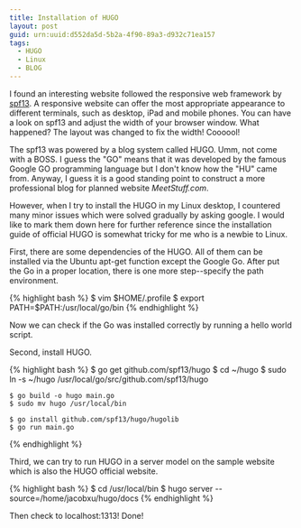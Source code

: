 ```yaml
---
title: Installation of HUGO
layout: post
guid: urn:uuid:d552da5d-5b2a-4f90-89a3-d932c71ea157
tags:
  - HUGO
  - Linux
  - BLOG
---
```


I found an interesting website followed the responsive web framework by [spf13](http://spf13.com). A responsive website can offer the most appropriate appearance to different terminals, such as desktop, iPad and mobile phones. You can have a look on spf13 and adjust the width of your browser window. What happened? The layout was changed to fix the width! Coooool!

The spf13 was powered by a blog system called HUGO. Umm, not come with a BOSS. I guess the "GO" means that it was developed by the famous Google GO programming language but I don't know how the "HU" came from. Anyway, I guess it is a good standing point to construct a more professional blog for planned website *MeetStuff.com*.

However, when I try to install the HUGO in my Linux desktop, I countered many minor issues which were solved gradually by asking google. I would like to mark them down here for further reference since the installation guide of official HUGO is somewhat tricky for me who is a newbie to Linux.

First, there are some dependencies of the HUGO. All of them can be installed via the Ubuntu apt-get function except the Google Go. After put the Go in a proper location, there is one more step--specify the path environment.

{% highlight bash %}
    $ vim $HOME/.profile 
    $ export PATH=$PATH:/usr/local/go/bin 
{% endhighlight %}

Now we can check if the Go was installed correctly by running a hello world script.

Second, install HUGO.

{% highlight bash %}
    $ go get github.com/spf13/hugo 
    $ cd ~/hugo 
    $ sudo ln -s ~/hugo /usr/local/go/src/github.com/spf13/hugo 

    $ go build -o hugo main.go 
    $ sudo mv hugo /usr/local/bin 

    $ go install github.com/spf13/hugo/hugolib 
    $ go run main.go 
{% endhighlight %}

Third, we can try to run HUGO in a server model on the sample website which is also the HUGO official website.

{% highlight bash %}
    $ cd /usr/local/bin 
    $ hugo server --source=/home/jacobxu/hugo/docs 
{% endhighlight %}

Then check to localhost:1313! Done!


